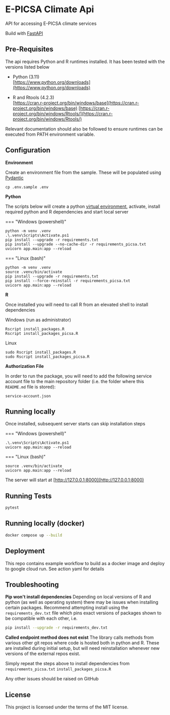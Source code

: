 # E-PICSA Climate Api

API for accessing E-PICSA climate services

Build with [FastAPI](https://fastapi.tiangolo.com/)

## Pre-Requisites

The api requires Python and R runtimes installed. It has been tested with the versions listed below

- Python (3.11)  
  [https://www.python.org/downloads](https://www.python.org/downloads)

- R and Rtools (4.2.3)  
  [https://cran.r-project.org/bin/windows/base](https://cran.r-project.org/bin/windows/base)
  [https://cran.r-project.org/bin/windows/Rtools/](https://cran.r-project.org/bin/windows/Rtools/)

Relevant documentation should also be followed to ensure runtimes can be executed from PATH environment variable.

## Configuration

**Environment**

Create an environment file from the sample. These will be populated using [Pydantic](https://docs.pydantic.dev/usage/settings/)

```
cp .env.sample .env
```

**Python**

The scripts below will create a python [virtual environment](https://docs.python.org/3/library/venv.html), activate, install required python and R dependencies and start local server

=== "Windows (powershell)"

    python -m venv .venv
    .\.venv\Scripts\Activate.ps1
    pip install --upgrade -r requirements.txt
    pip install --upgrade --no-cache-dir -r requirements_picsa.txt
    uvicorn app.main:app --reload

=== "Linux (bash)"

    python -m venv .venv
    source .venv/bin/activate
    pip install --upgrade -r requirements.txt
    pip install --force-reinstall -r requirements_picsa.txt
    uvicorn app.main:app --reload

**R**

Once installed you will need to call R from an elevated shell to install dependencies

Windows (run as administrator)

```
Rscript install_packages.R
Rscript install_packages_picsa.R
```

Linux

```
sudo Rscript install_packages.R
sudo Rscript install_packages_picsa.R
```

**Authorization File**

In order to run the package, you will need to add the following service account file to the main repository folder (i.e. the folder where this `README.md` file is stored):

```
service-account.json
```

## Running locally

Once installed, subsequent server starts can skip installation steps

=== "Windows (powershell)"

    .\.venv\Scripts\Activate.ps1
    uvicorn app.main:app --reload

=== "Linux (bash)"

    source .venv/bin/activate
    uvicorn app.main:app --reload

The server will start at [http://127.0.0.1:8000](http://127.0.0.1:8000)

## Running Tests

```py
pytest
```

## Running locally (docker)

```sh
docker compose up --build
```

## Deployment

This repo contains example workflow to build as a docker image and deploy to google cloud run. See action yaml for details

## Troubleshooting

**Pip won't install dependencies**
Depending on local versions of R and python (as well as operating system) there may be issues when installing certain packages. Recommend attempting install using the `requirements_dev.txt` file which pins exact versions of packages shown to be compatible with each other, i.e.

```sh
pip install --upgrade -r requirements_dev.txt
```

**Called endpoint method does not exist**
The library calls methods from various other git repos where code is hosted both in python and R. These are installed during initial setup, but will need reinstallation whenever new versions of the external repos exist.

Simply repeat the steps above to install dependencies from `requirements_picsa.txt` `install_packages_picsa.R`

Any other issues should be raised on GitHub

## License

This project is licensed under the terms of the MIT license.
